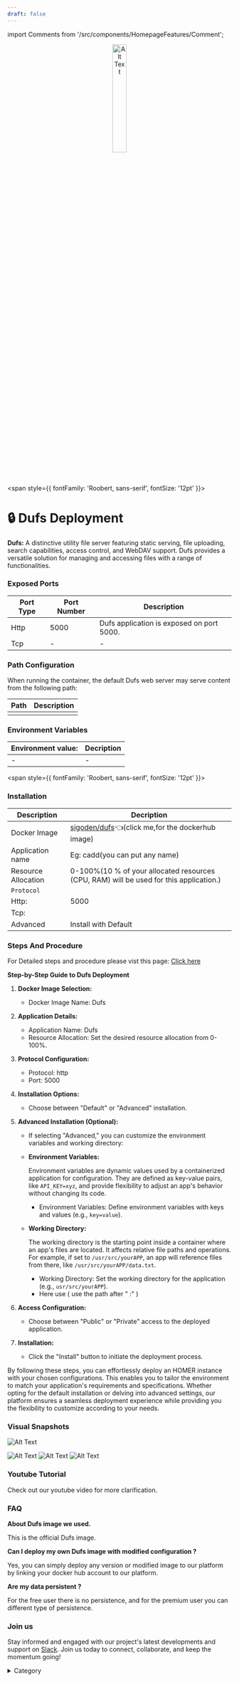 ```yaml
---
draft: false
---
```

import Comments from '/src/components/HomepageFeatures/Comment';

<p align="center">
  <img src="/img/r4c.jpg" alt="Alt Text" width="25%"/>
</p> 


<span style={{ fontFamily: 'Roobert, sans-serif', fontSize: '12pt' }}>

# 🔒 Dufs Deployment

**Dufs:** A distinctive utility file server featuring static serving, file uploading, search capabilities, access control, and WebDAV support. Dufs provides a versatile solution for managing and accessing files with a range of functionalities.


### Exposed Ports

| Port Type | Port Number | Description                               |
| --------- | ----------- | ----------------------------------------- |
| Http      | 5000          | Dufs application is exposed on port 5000.  |
| Tcp       | -           | -             |

### Path Configuration

When running the container, the default Dufs web server may serve content from the following path:

| Path                            | Description                                     |
| ------------------------------- | ----------------------------------------------- |
|   |  |


### Environment Variables


|   **Environment value:**          | Decription                                                                                                               | 
| --------------------- | ------                                                                                                                   | 
|-       |  -                              |

</span>


<span style={{ fontFamily: 'Roobert, sans-serif', fontSize: '12pt' }}>

### Installation

|  Description          | Decription                                                                                                               | 
| --------------------- | ------                                                                                                                   | 
| Docker Image          |   [sigoden/dufs](https://hub.docker.com/r/sigoden/dufs)👈(click me,for the dockerhub image)                       |
| Application name      |  Eg: cadd(you can put any name)                                                                                        | 
| Resource Allocation   |  0-100%(10 % of your allocated resources (CPU, RAM) will be used for this application.)                                  | 
| `Protocol`            |                                                                                                                          | 
|  Http:                | 5000                                                                                                                     |
|  Tcp:                 |                                                                                                                          | 
|    Advanced           |    Install with Default                                                                                                  |


### Steps And Procedure

For Detailed steps and procedure please vist this page: [Click here](https://techscaleinfinite.github.io/introduction/cloud-float/Steps%20and%20procedure)


**Step-by-Step Guide to Dufs Deployment**

1. **Docker Image Selection:**
   * Docker Image Name: Dufs
2. **Application Details:**
   * Application Name: Dufs
   * Resource Allocation: Set the desired resource allocation from 0-100%.
3. **Protocol Configuration:**
   * Protocol: http
   * Port: 5000
4. **Installation Options:**
   * Choose between "Default" or "Advanced" installation.
5. **Advanced Installation (Optional):**
   * If selecting "Advanced," you can customize the environment variables and working directory:
   *   **Environment Variables:**

       Environment variables are dynamic values used by a containerized application for configuration. They are defined as key-value pairs, like `API_KEY=xyz`, and provide flexibility to adjust an app's behavior without changing its code.

       * Environment Variables: Define environment variables with keys and values (e.g., `key=value`).
   *   **Working Directory:**

       The working directory is the starting point inside a container where an app's files are located. It affects relative file paths and operations. For example, if set to `/usr/src/yourAPP`, an app will reference files from there, like `/usr/src/yourAPP/data.txt`.

       * Working Directory: Set the working directory for the application (e.g., `usr/src/yourAPP`).
       * Here use ( use the path after   " :"  )
       
6. **Access Configuration:**
   * Choose between "Public" or "Private" access to the deployed application.
7. **Installation:**
   * Click the "Install" button to initiate the deployment process.

By following these steps, you can effortlessly deploy an HOMER instance with your chosen configurations. This enables you to tailor the environment to match your application's requirements and specifications. Whether opting for the default installation or delving into advanced settings, our platform ensures a seamless deployment experience while providing you the flexibility to customize according to your needs.

### Visual Snapshots

![Alt Text](/img/fffr.png)

![Alt Text](/img/ffd.png)
![Alt Text](/img/ff.png)
![Alt Text](/img/fffg.png)





### Youtube Tutorial&#x20;

Check out our youtube video for more clarification.



### FAQ

**About Dufs image we used.**

This is the official Dufs image.

**Can I deploy my own Dufs image with modified configuration ?**

Yes, you can simply deploy any version or modified image to our platform by linking your docker hub account to our platform.

**Are my data persistent ?**

For the free user there is no persistence, and for the premium user you can different type of persistence.

### Join us

Stay informed and engaged with our project's latest developments and support on [Slack](https://app.slack.com/client/T04QS32JX6E/C04QKEWE146). Join us today to connect, collaborate, and keep the momentum going!

<details>

<summary>Category</summary>

Kubernetes, cloud computing, DevOps, cloud services, hosting platform, container orchestration, cloud infrastructure, cloud deployment, cloud management, cloud technology, cloud solutions, Dufs

</details>

</span>



<Comments />